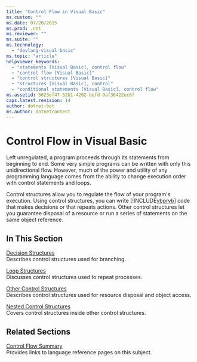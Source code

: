 ```yaml
---
title: "Control Flow in Visual Basic"
ms.custom: ""
ms.date: 07/20/2015
ms.prod: .net
ms.reviewer: ""
ms.suite: ""
ms.technology: 
  - "devlang-visual-basic"
ms.topic: "article"
helpviewer_keywords: 
  - "statements [Visual Basic], control flow"
  - "control flow [Visual Basic]"
  - "control structures [Visual Basic]"
  - "structures [Visual Basic], control"
  - "conditional statements [Visual Basic], control flow"
ms.assetid: 5623ef47-52b1-4202-befd-9af36422ec6f
caps.latest.revision: 14
author: dotnet-bot
ms.author: dotnetcontent
---
```

# Control Flow in Visual Basic
Left unregulated, a program proceeds through its statements from beginning to end. Some very simple programs can be written with only this unidirectional flow. However, much of the power and utility of any programming language comes from the ability to change execution order with control statements and loops.  
  
 Control structures allow you to regulate the flow of your program's execution. Using control structures, you can write [!INCLUDE[vbprvb](~/includes/vbprvb-md.md)] code that makes decisions or that repeats actions. Other control structures let you guarantee disposal of a resource or run a series of statements on the same object reference.  
  
## In This Section  
 [Decision Structures](../../../../visual-basic/programming-guide/language-features/control-flow/decision-structures.md)  
 Describes control structures used for branching.  
  
 [Loop Structures](../../../../visual-basic/programming-guide/language-features/control-flow/loop-structures.md)  
 Discusses control structures used to repeat processes.  
  
 [Other Control Structures](../../../../visual-basic/programming-guide/language-features/control-flow/other-control-structures.md)  
 Describes control structures used for resource disposal and object access.  
  
 [Nested Control Structures](../../../../visual-basic/programming-guide/language-features/control-flow/nested-control-structures.md)  
 Covers control structures inside other control structures.  
  
## Related Sections  
 [Control Flow Summary](../../../../visual-basic/language-reference/keywords/control-flow-summary.md)  
 Provides links to language reference pages on this subject.
